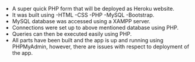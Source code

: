  - A super quick PHP form that will be deployed as Heroku website.
 - It was built using 
   -HTML
   -CSS
   -PHP
   -MySQL
   -Bootstrap.
 - MySQL database was accessed using a XAMPP server.
 - Connections were set up to above mentioned database using PHP.
 - Queries can then be executed easily using PHP.
- All parts have been built and the app is up and running using PHPMyAdmin, however, there are issues with respect to deployment of the app.
